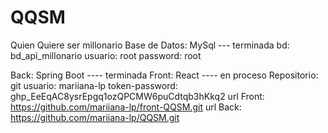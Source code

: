 # QQSM

Quien Quiere ser millonario
Base de Datos: MySql             --- terminada
    bd: bd_api_millonario
    usuario: root
    password: root

Back: Spring Boot               ---- terminada
Front: React                    ---- en proceso
Repositorio: git
    usuario: mariiana-lp
    token-password: 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
    url Front: https://github.com/mariiana-lp/front-QQSM.git
    url Back: https://github.com/mariiana-lp/QQSM.git






